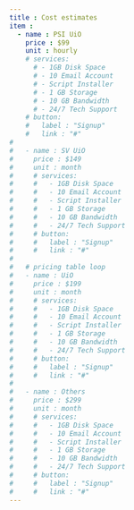 ```yaml
---
title : Cost estimates
item :
  - name : PSI UiO
    price : $99
    unit : hourly
    # services:
      # - 1GB Disk Space
      # - 10 Email Account
      # - Script Installer
      # - 1 GB Storage
      # - 10 GB Bandwidth
      # - 24/7 Tech Support
    # button:
    #   label : "Signup"
    #   link : "#"
#   
#   - name : SV UiO
#     price : $149
#     unit : month
#     # services:
#     #   - 1GB Disk Space
#     #   - 10 Email Account
#     #   - Script Installer
#     #   - 1 GB Storage
#     #   - 10 GB Bandwidth
#     #   - 24/7 Tech Support
#     # button:
#     #   label : "Signup"
#     #   link : "#"
#   
#   # pricing table loop
#   - name : UiO
#     price : $199
#     unit : month
#     # services:
#     #   - 1GB Disk Space
#     #   - 10 Email Account
#     #   - Script Installer
#     #   - 1 GB Storage
#     #   - 10 GB Bandwidth
#     #   - 24/7 Tech Support
#     # button:
#     #   label : "Signup"
#     #   link : "#"
#   
#   - name : Others
#     price : $299
#     unit : month
#     # services:
#     #   - 1GB Disk Space
#     #   - 10 Email Account
#     #   - Script Installer
#     #   - 1 GB Storage
#     #   - 10 GB Bandwidth
#     #   - 24/7 Tech Support
#     # button:
#     #   label : "Signup"
#     #   link : "#"
---
```

